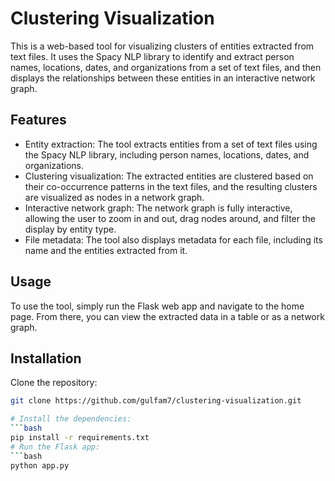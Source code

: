 # Clustering Visualization

This is a web-based tool for visualizing clusters of entities extracted from text files. It uses the Spacy NLP library to identify and extract person names, locations, dates, and organizations from a set of text files, and then displays the relationships between these entities in an interactive network graph.

## Features

- Entity extraction: The tool extracts entities from a set of text files using the Spacy NLP library, including person names, locations, dates, and organizations.
- Clustering visualization: The extracted entities are clustered based on their co-occurrence patterns in the text files, and the resulting clusters are visualized as nodes in a network graph.
- Interactive network graph: The network graph is fully interactive, allowing the user to zoom in and out, drag nodes around, and filter the display by entity type.
- File metadata: The tool also displays metadata for each file, including its name and the entities extracted from it.

## Usage

To use the tool, simply run the Flask web app and navigate to the home page. From there, you can view the extracted data in a table or as a network graph.

## Installation

Clone the repository:

```bash
git clone https://github.com/gulfam7/clustering-visualization.git

# Install the dependencies:
```bash
pip install -r requirements.txt
# Run the Flask app:
```bash
python app.py


